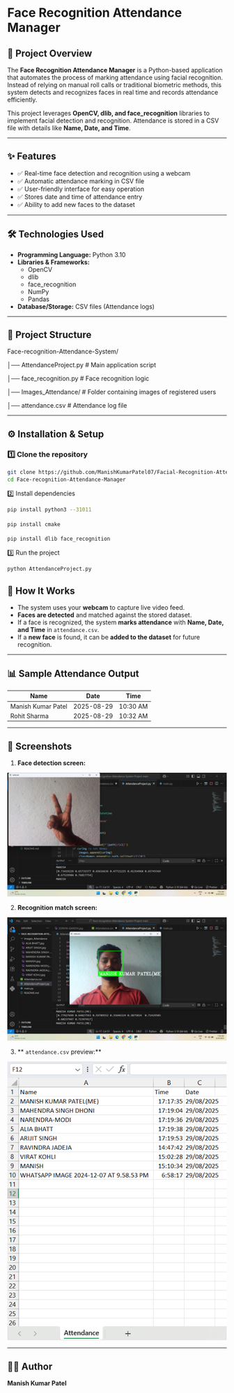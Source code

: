 # Face Recognition Attendance Manager  

## 📌 Project Overview  
The **Face Recognition Attendance Manager** is a Python-based application that automates the process of marking attendance using facial recognition. Instead of relying on manual roll calls or traditional biometric methods, this system detects and recognizes faces in real time and records attendance efficiently.  

This project leverages **OpenCV, dlib, and face_recognition** libraries to implement facial detection and recognition. Attendance is stored in a CSV file with details like **Name, Date, and Time**.  

---

## ✨ Features  
- ✅ Real-time face detection and recognition using a webcam  
- ✅ Automatic attendance marking in CSV file  
- ✅ User-friendly interface for easy operation  
- ✅ Stores date and time of attendance entry  
- ✅ Ability to add new faces to the dataset  

---

## 🛠️ Technologies Used  
- **Programming Language:** Python 3.10  
- **Libraries & Frameworks:**  
  - OpenCV  
  - dlib  
  - face_recognition  
  - NumPy  
  - Pandas  
- **Database/Storage:** CSV files (Attendance logs)  

---

## 📂 Project Structure  
Face-recognition-Attendance-System/

│── AttendanceProject.py       # Main application script

│── face_recognition.py        # Face recognition logic

│── Images_Attendance/         # Folder containing images of registered users

│── attendance.csv             # Attendance log file



---

## ⚙️ Installation & Setup  

### 1️⃣ Clone the repository  
```bash
git clone https://github.com/ManishKumarPatel07/Facial-Recognition-Attendance-Manager.git
cd Face-recognition-Attendance-Manager
```

2️⃣ Install dependencies

```bash
pip install python3 --31011

pip install cmake

pip install dlib face_recognition
```

3️⃣ Run the project

```bash
python AttendanceProject.py
```

## 🚀 How It Works

- The system uses your **webcam** to capture live video feed.  
- **Faces are detected** and matched against the stored dataset.  
- If a face is recognized, the system **marks attendance** with **Name, Date, and Time** in `attendance.csv`.  
- If a **new face** is found, it can be **added to the dataset** for future recognition.

---

## 📊 Sample Attendance Output

| Name                 | Date       | Time      |
|----------------------|------------|-----------|
| Manish Kumar Patel   | 2025-08-29 | 10:30 AM  |
| Rohit Sharma         | 2025-08-29 | 10:32 AM  |

---

## 📸 Screenshots


1. **Face detection screen:**
  <img src="https://github.com/ManishKumarPatel07/Facial-Recognition-Attendance-Manager/blob/main/Facial%20Recognition%20Attendance%20Manager/img/Face%20detection%20screen.png">
  
2. **Recognition match screen:**
  <img src="https://github.com/ManishKumarPatel07/Facial-Recognition-Attendance-Manager/blob/main/Facial%20Recognition%20Attendance%20Manager/img/Recognition%20match%20screen.png"> 
  
3. ** `attendance.csv` preview:**
  <img src="https://github.com/ManishKumarPatel07/Facial-Recognition-Attendance-Manager/blob/main/Facial%20Recognition%20Attendance%20Manager/img/attendance.png">


---


## 👨‍💻 Author

**Manish Kumar Patel**

